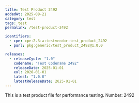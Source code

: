 ```yaml
---
title: Test Product 2492
addedAt: 2025-08-21
category: test
tags: test
permalink: /test-product-2492

identifiers:
  - cpe: cpe:2.3:a:testvendor:test_product_2492
  - purl: pkg:generic/test_product_2492@1.0.0

releases:
  - releaseCycle: "1.0"
    codename: "Test Codename 2492"
    releaseDate: 2025-01-01
    eol: 2026-01-01
    latest: "1.0.0"
    latestReleaseDate: 2025-01-01
---
```


This is a test product file for performance testing. Number: 2492
